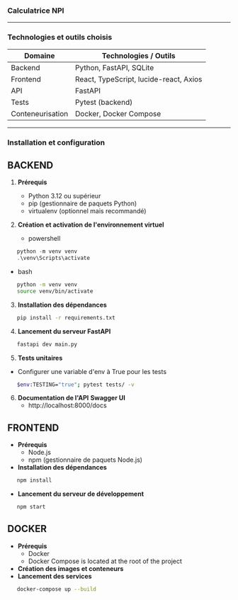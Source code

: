 ### Calculatrice NPI
---

### Technologies et outils choisis  

| Domaine          | Technologies / Outils                  |
| ---------------- | -------------------------------------- |
| Backend          | Python, FastAPI, SQLite                |
| Frontend         | React, TypeScript, lucide-react, Axios |
| API              | FastAPI                                |
| Tests            | Pytest (backend)                       |
| Conteneurisation | Docker, Docker Compose                 |

---

### Installation et configuration
## BACKEND

1. **Prérequis**
   - Python 3.12 ou supérieur
   - pip (gestionnaire de paquets Python)
   - virtualenv (optionnel mais recommandé)

2. **Création et activation de l'environnement virtuel**
   - powershell
```powershell
   python -m venv venv
   .\venv\Scripts\activate
   ```
   - bash
```bash
   python -m venv venv
   source venv/bin/activate
   ```
3. **Installation des dépendances**
```bash
   pip install -r requirements.txt
   ```
4. **Lancement du serveur FastAPI**
```bash
   fastapi dev main.py
   ```
5. **Tests unitaires**
- Configurer une variable d'env à True pour les tests
```bash
   $env:TESTING="true"; pytest tests/ -v
   ```
6. **Documentation de l'API**
**Swagger UI**
   - http://localhost:8000/docs

## FRONTEND
- **Prérequis**
   - Node.js
   - npm (gestionnaire de paquets Node.js)
- **Installation des dépendances**
```bash
   npm install
   ```
- **Lancement du serveur de développement**
```bash
   npm start
   ```
## DOCKER
- **Prérequis**
   - Docker
   - Docker Compose is located at the root of the project
- **Création des images et conteneurs**
- **Lancement des services**
```bash
   docker-compose up --build
   ```